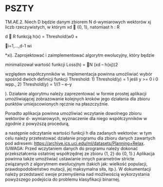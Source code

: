 # PSZTY
TM.AE.2. Niech D będzie danym zbiorem N d-wymiarowych wektorów xj liczb
rzeczywistych, w którym xd  {0, 1}, natomiast h : R

d  R funkcją h(x) = Threshold(w0 +

i=1,...,d-1 wi

*xi). Zaprojektować i zaimplementować algorytm ewolucyjny, który będzie

minimalizował wartość funkcji Loss(h) = N (xd – h(xj))2

względem współczynników w.
Implementacja powinna umożliwiać wybór spośród dwóch definicji funkcji Threshold: 1)
Threshold(y) = 1 jeśli y >= 0 i 0 wpp., 2) Threshold(y) = 1/(1 – e–y

). Działanie algorytmu
należy zaprezentować w formie prostej aplikacji umożliwiającej zobrazowanie kolejnych
kroków jego działania dla zbioru punktów umiejscowionych ręcznie na płaszczyźnie.

Ponadto aplikacja powinna umożliwiać wczytanie dowolnego zbioru wektorów d-
wymiarowych, wyznaczenie dla niego współczynników w zgodnie z powyższą procedurą,

a następnie odczytanie wartości funkcji h dla zadanych wektorów: w tym celu należy
przetestować działanie programu dla zbioru danych zawartych pod adresem:
https://archive.ics.uci.edu/ml/datasets/Planning+Relax. (UWAGA: Przed wczytaniem
danych do programu należy dokonać przekształcenia ostatniej współrzędnej ze zbioru {1,
2} do {0, 1}.) Aplikacja powinna także umożliwiać ustawianie innych parametrów stricte
związanych z algorytmem ewolucyjnym (takich jak: wielkość populacji,
prawdopodobieństwo mutacji, jej maksymalna siła, itp.). W dokumentacji należy
przedstawić swoje przemyślenia nad możliwością wykorzystania powyższego podejścia
do problemu klasyfikacji binarnej.